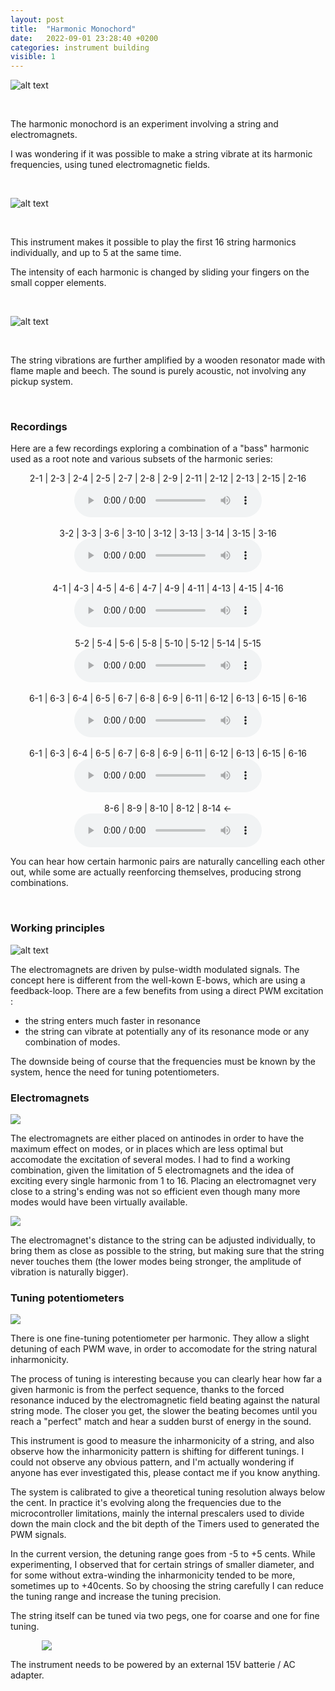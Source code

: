 ```yaml
---
layout: post
title:  "Harmonic Monochord"
date:   2022-09-01 23:28:40 +0200
categories: instrument building
visible: 1
---
```


<style>
    .single-image {
        width: 100%;  
        margin-left: auto;
        margin-right: auto;
    }
    .single-image-80 {
        width: 80%;  
        margin-left: auto;
        margin-right: auto;
    }
</style>
    

![alt text](/assets/images/monochord_1.png "monochord pic 1")

<p>&nbsp;</p>

The harmonic monochord is an experiment involving a string and electromagnets. 

I was wondering if it was possible to make a string vibrate at its harmonic frequencies, using tuned electromagnetic fields. 

<p>&nbsp;</p>

![alt text](/assets/images/monochord_2.png "monochord pic 2")

<p>&nbsp;</p>

This instrument makes it possible to play the first 16 string harmonics individually, and up to 5 at the same time.

The intensity of each harmonic is changed by sliding your fingers on the small copper elements.

<p>&nbsp;</p>

![alt text](/assets/images/monochord_9.jpg "monochord pic 9")

<p>&nbsp;</p>

The string vibrations are further amplified by a wooden resonator made with flame maple and beech.
The sound is purely acoustic, not involving any pickup system.

<p>&nbsp;</p>

### Recordings

Here are a few recordings exploring a combination of a "bass" harmonic used as a root note and various subsets of the harmonic series: 

<p align="center">
    2-1 | 2-3 | 2-4 | 2-5 | 2-7 | 2-8 | 2-9 | 2-11 | 2-12 | 2-13 | 2-15 | 2-16
    <br>
    <audio src="/assets/sounds/ZOOM0032_corrected.mp3" controls></audio>
    <br>
    <br>
    3-2 | 3-3 | 3-6 | 3-10 | 3-12 | 3-13 | 3-14 | 3-15 | 3-16 
    <br>    
    <audio src="/assets/sounds/ZOOM0033_corrected.mp3" controls></audio>
    <br>
    <br>
    4-1 | 4-3 | 4-5 | 4-6 | 4-7 | 4-9 | 4-11 | 4-13 | 4-15 | 4-16 
    <br>
    <audio src="/assets/sounds/ZOOM0034_corrected.mp3" controls></audio>
    <br>
    <br>
    5-2 | 5-4 | 5-6 | 5-8 | 5-10 | 5-12 | 5-14 | 5-15 
    <br>
    <audio src="/assets/sounds/ZOOM0035_corrected.mp3" controls></audio>
    <br>
    <br>
    6-1 | 6-3 | 6-4 | 6-5 | 6-7 | 6-8 | 6-9 | 6-11 | 6-12 | 6-13 | 6-15 | 6-16 
    <br>
    <audio src="/assets/sounds/ZOOM0036_corrected.mp3" controls></audio>
    <br>
    <br>
    6-1 | 6-3 | 6-4 | 6-5 | 6-7 | 6-8 | 6-9 | 6-11 | 6-12 | 6-13 | 6-15 | 6-16 
    <br>
    <audio src="/assets/sounds/ZOOM0036_corrected.mp3" controls></audio>
    <br>
    <br>
    8-6 | 8-9 | 8-10 | 8-12 | 8-14 <- 
    <br>
    <audio src="/assets/sounds/ZOOM0038_corrected.mp3" controls></audio>
</p>

You can hear how certain harmonic pairs are naturally cancelling each other out, while some are actually reenforcing themselves, producing strong combinations.

<p>&nbsp;</p>

### Working principles

![alt text](/assets/images/monochord_5.png "monochord pic 5")

The electromagnets are driven by pulse-width modulated signals. The concept here is different from the  well-kown E-bows, which are using a feedback-loop. There are a few benefits from using a direct PWM excitation :
- the string enters much faster in resonance
- the string can vibrate at potentially any of its resonance mode or any combination of modes.

The downside being of course that the frequencies must be known by the system, hence the need for tuning potentiometers.

### Electromagnets 

<p class="single-image">
  <img src="/assets/images/monochord_7.png" />
</p>

The electromagnets are either placed on antinodes in order to have the maximum effect on modes, or in places which are less optimal but accomodate the excitation of several modes. I had to find a working combination, given the limitation of 5 electromagnets and the idea of exciting every single harmonic from 1 to 16. Placing an electromagnet very close to a string's ending was not so efficient even though many more modes would have been virtually available.

<p class="single-image">
  <img src="/assets/images/monochord_onlg_3_hor.png" />
</p>

The electromagnet's distance to the string can be adjusted individually, to bring them as close as possible to the string, but making sure that the string never touches them (the lower modes being stronger, the amplitude of vibration is naturally bigger).

### Tuning potentiometers

<p class="single-image">
  <img src="/assets/images/monochord_8.png" />
</p>

There is one fine-tuning potentiometer per harmonic. They allow a slight detuning of each PWM wave, in order to accomodate for the string natural inharmonicity.

The process of tuning is interesting because you can clearly hear how far a given harmonic is from the perfect sequence, thanks to the forced resonance induced by the electromagnetic field beating against the natural string mode. The closer you get, the slower the beating becomes until you reach a "perfect" match and hear a sudden burst of energy in the sound. 

This instrument is good to measure the inharmonicity of a string, and also observe how the inharmonicity pattern is shifting for different tunings. I could not observe any obvious pattern, and I'm actually wondering if anyone has ever investigated this, please contact me if you know anything.

The system is calibrated to give a theoretical tuning resolution always below the cent. 
In practice it's evolving along the frequencies due to the microcontroller limitations, mainly the internal prescalers used to divide down the main clock and the bit depth of the Timers used to generated the PWM signals.

In the current version, the detuning range goes from -5 to +5 cents. While experimenting, I observed that for certain strings of smaller diameter, and for some without extra-winding the inharmonicity tended to be more, sometimes up to +40cents. So by choosing the string carefully I can reduce the tuning range and increase the tuning precision.

The string itself can be tuned via two pegs, one for coarse and one for fine tuning.

<p class="single-image-80">
  <img src="/assets/images/monochord_10.png" />
</p>

The instrument needs to be powered by an external 15V batterie / AC adapter.